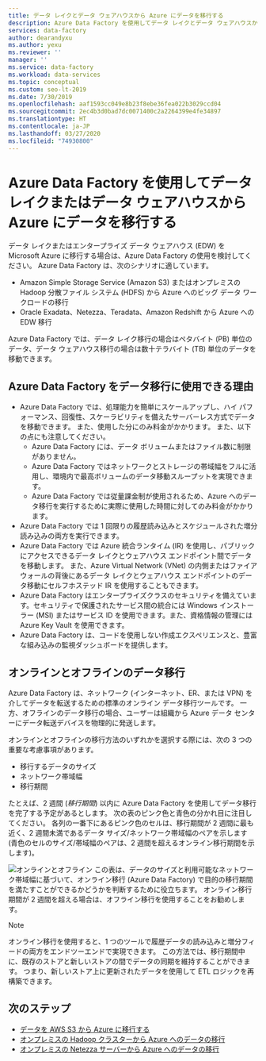 ```yaml
---
title: データ レイクとデータ ウェアハウスから Azure にデータを移行する
description: Azure Data Factory を使用してデータ レイクとデータ ウェアハウスから Azure にデータを移行します。
services: data-factory
author: dearandyxu
ms.author: yexu
ms.reviewer: ''
manager: ''
ms.service: data-factory
ms.workload: data-services
ms.topic: conceptual
ms.custom: seo-lt-2019
ms.date: 7/30/2019
ms.openlocfilehash: aaf1593cc049e8b23f8ebe36fea022b3029ccd04
ms.sourcegitcommit: 2ec4b3d0bad7dc0071400c2a2264399e4fe34897
ms.translationtype: HT
ms.contentlocale: ja-JP
ms.lasthandoff: 03/27/2020
ms.locfileid: "74930800"
---
```

# <a name="use-azure-data-factory-to-migrate-data-from-your-data-lake-or-data-warehouse-to-azure"></a>Azure Data Factory を使用してデータ レイクまたはデータ ウェアハウスから Azure にデータを移行する

データ レイクまたはエンタープライズ データ ウェアハウス (EDW) を Microsoft Azure に移行する場合は、Azure Data Factory の使用を検討してください。 Azure Data Factory は、次のシナリオに適しています。

- Amazon Simple Storage Service (Amazon S3) またはオンプレミスの Hadoop 分散ファイル システム (HDFS) から Azure へのビッグ データ ワークロードの移行
- Oracle Exadata、Netezza、Teradata、Amazon Redshift から Azure への EDW 移行

Azure Data Factory では、データ レイク移行の場合はペタバイト (PB) 単位のデータ、データ ウェアハウス移行の場合は数十テラバイト (TB) 単位のデータを移動できます。

## <a name="why-azure-data-factory-can-be-used-for-data-migration"></a>Azure Data Factory をデータ移行に使用できる理由

- Azure Data Factory では、処理能力を簡単にスケールアップし、ハイ パフォーマンス、回復性、スケーラビリティを備えたサーバーレス方式でデータを移動できます。 また、使用した分にのみ料金がかかります。 また、以下の点にも注意してください。 
  - Azure Data Factory には、データ ボリュームまたはファイル数に制限がありません。
  - Azure Data Factory ではネットワークとストレージの帯域幅をフルに活用し、環境内で最高ボリュームのデータ移動スループットを実現できます。
  - Azure Data Factory では従量課金制が使用されるため、Azure へのデータ移行を実行するために実際に使用した時間に対してのみ料金がかかります。  
- Azure Data Factory では 1 回限りの履歴読み込みとスケジュールされた増分読み込みの両方を実行できます。
- Azure Data Factory では Azure 統合ランタイム (IR) を使用し、パブリックにアクセスできるデータ レイクとウェアハウス エンドポイント間でデータを移動します。 また、Azure Virtual Network (VNet) の内側またはファイアウォールの背後にあるデータ レイクとウェアハウス エンドポイントのデータ移動にセルフホステッド IR を使用することもできます。
- Azure Data Factory はエンタープライズクラスのセキュリティを備えています。セキュリティで保護されたサービス間の統合には Windows インストーラー (MSI) またはサービス ID を使用できます。また、資格情報の管理には Azure Key Vault を使用できます。
- Azure Data Factory は、コードを使用しない作成エクスペリエンスと、豊富な組み込みの監視ダッシュボードを提供します。  

## <a name="online-vs-offline-data-migration"></a>オンラインとオフラインのデータ移行

Azure Data Factory は、ネットワーク (インターネット、ER、または VPN) を介してデータを転送するための標準のオンライン データ移行ツールです。 一方、オフラインのデータ移行の場合、ユーザーは組織から Azure データ センターにデータ転送デバイスを物理的に発送します。  

オンラインとオフラインの移行方法のいずれかを選択する際には、次の 3 つの重要な考慮事項があります。  

- 移行するデータのサイズ
- ネットワーク帯域幅
- 移行期間

たとえば、2 週間 (*移行期間*) 以内に Azure Data Factory を使用してデータ移行を完了する予定があるとします。 次の表のピンク色と青色の分かれ目に注目してください。 各列の一番下にあるピンク色のセルは、移行期間が 2 週間に最も近く、2 週間未満であるデータ サイズ/ネットワーク帯域幅のペアを示します (青色のセルのサイズ/帯域幅のペアは、2 週間を超えるオンライン移行期間を示します)。 

![オンラインとオフライン](media/data-migration-guidance-overview/online-offline.png) この表は、データのサイズと利用可能なネットワーク帯域幅に基づいて、オンライン移行 (Azure Data Factory) で目的の移行期間を満たすことができるかどうかを判断するために役立ちます。 オンライン移行期間が 2 週間を超える場合は、オフライン移行を使用することをお勧めします。

> [!NOTE]
> オンライン移行を使用すると、1 つのツールで履歴データの読み込みと増分フィードの両方をエンドツーエンドで実現できます。  この方法では、移行期間中に、既存のストアと新しいストアの間でデータの同期を維持することができます。 つまり、新しいストア上に更新されたデータを使用して ETL ロジックを再構築できます。


## <a name="next-steps"></a>次のステップ

- [データを AWS S3 から Azure に移行する](data-migration-guidance-s3-azure-storage.md)
- [オンプレミスの Hadoop クラスターから Azure へのデータの移行](data-migration-guidance-hdfs-azure-storage.md)
- [オンプレミスの Netezza サーバーから Azure へのデータの移行](data-migration-guidance-netezza-azure-sqldw.md)
